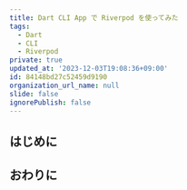 ```yaml
---
title: Dart CLI App で Riverpod を使ってみた
tags:
  - Dart
  - CLI
  - Riverpod
private: true
updated_at: '2023-12-03T19:08:36+09:00'
id: 84148bd27c52459d9190
organization_url_name: null
slide: false
ignorePublish: false
---
```


## はじめに

## おわりに

